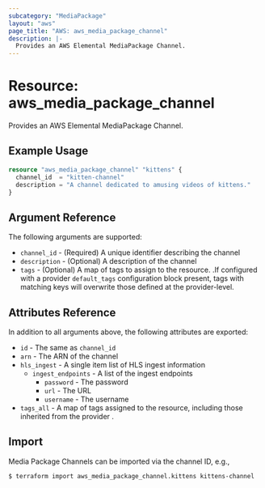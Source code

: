 ```yaml
---
subcategory: "MediaPackage"
layout: "aws"
page_title: "AWS: aws_media_package_channel"
description: |-
  Provides an AWS Elemental MediaPackage Channel.
---
```


# Resource: aws_media_package_channel

Provides an AWS Elemental MediaPackage Channel.

## Example Usage

```terraform
resource "aws_media_package_channel" "kittens" {
  channel_id  = "kitten-channel"
  description = "A channel dedicated to amusing videos of kittens."
}
```

## Argument Reference

The following arguments are supported:

* `channel_id` - (Required) A unique identifier describing the channel
* `description` - (Optional) A description of the channel
* `tags` - (Optional) A map of tags to assign to the resource. .If configured with a provider `default_tags` configuration block present, tags with matching keys will overwrite those defined at the provider-level.

## Attributes Reference

In addition to all arguments above, the following attributes are exported:

* `id` - The same as `channel_id`
* `arn` - The ARN of the channel
* `hls_ingest` - A single item list of HLS ingest information
    * `ingest_endpoints` - A list of the ingest endpoints
        * `password` - The password
        * `url` - The URL
        * `username` - The username
* `tags_all` - A map of tags assigned to the resource, including those inherited from the provider .

## Import

Media Package Channels can be imported via the channel ID, e.g.,

```
$ terraform import aws_media_package_channel.kittens kittens-channel
```
